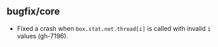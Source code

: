 ## bugfix/core

* Fixed a crash when `box.stat.net.thread[i]` is called with invalid `i`
  values (gh-7196).
